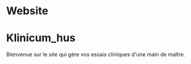 # Website

# Klinicum_hus

Bienvenue sur le site qui gère vos essais cliniques d'une main de maître.
